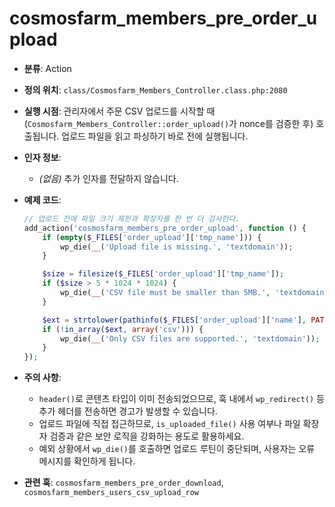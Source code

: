 ﻿# cosmosfarm_members_pre_order_upload

- **분류**: Action
- **정의 위치**: `class/Cosmosfarm_Members_Controller.class.php:2080`
- **실행 시점**: 관리자에서 주문 CSV 업로드를 시작할 때(`Cosmosfarm_Members_Controller::order_upload()`가 nonce를 검증한 후) 호출됩니다. 업로드 파일을 읽고 파싱하기 바로 전에 실행됩니다.
- **인자 정보**:
  - *(없음)* 추가 인자를 전달하지 않습니다.
- **예제 코드**:

  ```php
  // 업로드 전에 파일 크기 제한과 확장자를 한 번 더 검사한다.
  add_action('cosmosfarm_members_pre_order_upload', function () {
      if (empty($_FILES['order_upload']['tmp_name'])) {
          wp_die(__('Upload file is missing.', 'textdomain'));
      }
  
      $size = filesize($_FILES['order_upload']['tmp_name']);
      if ($size > 5 * 1024 * 1024) {
          wp_die(__('CSV file must be smaller than 5MB.', 'textdomain'));
      }
  
      $ext = strtolower(pathinfo($_FILES['order_upload']['name'], PATHINFO_EXTENSION));
      if (!in_array($ext, array('csv'))) {
          wp_die(__('Only CSV files are supported.', 'textdomain'));
      }
  });
  ```
- **주의 사항**:
  - `header()`로 콘텐츠 타입이 이미 전송되었으므로, 훅 내에서 `wp_redirect()` 등 추가 헤더를 전송하면 경고가 발생할 수 있습니다.
  - 업로드 파일에 직접 접근하므로, `is_uploaded_file()` 사용 여부나 파일 확장자 검증과 같은 보안 로직을 강화하는 용도로 활용하세요.
  - 예외 상황에서 `wp_die()`를 호출하면 업로드 루틴이 중단되며, 사용자는 오류 메시지를 확인하게 됩니다.
- **관련 훅**: `cosmosfarm_members_pre_order_download`, `cosmosfarm_members_users_csv_upload_row`
